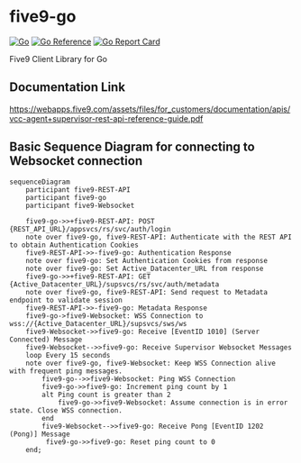 # five9-go

[![Go](https://github.com/equalsgibson/five9-go/actions/workflows/go.yml/badge.svg?branch=main)](https://github.com/equalsgibson/five9-go/actions/workflows/go.yml)
[![Go Reference](https://pkg.go.dev/badge/github.com/equalsgibson/five9-go.svg)](https://pkg.go.dev/github.com/equalsgibson/five9-go)
[![Go Report Card](https://goreportcard.com/badge/github.com/equalsgibson/five9-go)](https://goreportcard.com/report/github.com/equalsgibson/five9-go)

Five9 Client Library for Go

## Documentation Link

https://webapps.five9.com/assets/files/for_customers/documentation/apis/vcc-agent+supervisor-rest-api-reference-guide.pdf

## Basic Sequence Diagram for connecting to Websocket connection

```mermaid
sequenceDiagram
    participant five9-REST-API
    participant five9-go
    participant five9-Websocket

    five9-go->>+five9-REST-API: POST {REST_API_URL}/appsvcs/rs/svc/auth/login
    note over five9-go, five9-REST-API: Authenticate with the REST API to obtain Authentication Cookies
    five9-REST-API->>-five9-go: Authentication Response
    note over five9-go: Set Authentication Cookies from response
    note over five9-go: Set Active_Datacenter_URL from response
    five9-go->>+five9-REST-API: GET {Active_Datacenter_URL}/supsvcs/rs/svc/auth/metadata
    note over five9-go, five9-REST-API: Send request to Metadata endpoint to validate session
    five9-REST-API->>-five9-go: Metadata Response
    five9-go->five9-Websocket: WSS Connection to wss://{Active_Datacenter_URL}/supsvcs/sws/ws
    five9-Websocket->>five9-go: Receive [EventID 1010] (Server Connected) Message
    five9-Websocket-->>five9-go: Receive Supervisor Websocket Messages
    loop Every 15 seconds
    note over five9-go, five9-Websocket: Keep WSS Connection alive with frequent ping messages.
        five9-go-->>five9-Websocket: Ping WSS Connection
        five9-go->>five9-go: Increment ping count by 1
        alt Ping count is greater than 2
            five9-go->>five9-Websocket: Assume connection is in error state. Close WSS connection.
        end
        five9-Websocket-->>five9-go: Receive Pong [EventID 1202 (Pong)] Message
         five9-go->>five9-go: Reset ping count to 0
    end;
```
